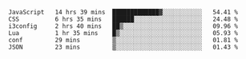 
<!--START_SECTION:waka-->

```text
JavaScript   14 hrs 39 mins  █████████████▓░░░░░░░░░░░   54.41 %
CSS          6 hrs 35 mins   ██████░░░░░░░░░░░░░░░░░░░   24.48 %
i3config     2 hrs 40 mins   ██▒░░░░░░░░░░░░░░░░░░░░░░   09.96 %
Lua          1 hr 35 mins    █▒░░░░░░░░░░░░░░░░░░░░░░░   05.93 %
conf         29 mins         ▒░░░░░░░░░░░░░░░░░░░░░░░░   01.81 %
JSON         23 mins         ▒░░░░░░░░░░░░░░░░░░░░░░░░   01.43 %
```

<!--END_SECTION:waka-->

<!--unk0e-ctrlmd-blitzh-->
